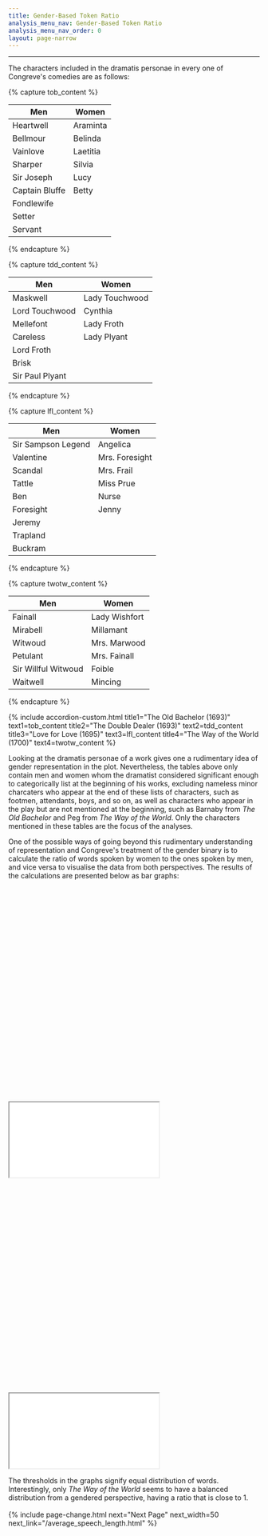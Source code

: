 ```yaml
---
title: Gender-Based Token Ratio
analysis_menu_nav: Gender-Based Token Ratio
analysis_menu_nav_order: 0
layout: page-narrow
---
```


<hr/>
The characters included in the dramatis personae in every one of Congreve's comedies are as follows:

{% capture tob_content %}
<table class="table table-striped">
  <thead>
    <tr>
      <th>Men</th>
      <th>Women</th>
    </tr>
  </thead>
  <tbody>
    <tr>
      <td>Heartwell</td>
      <td>Araminta</td>
    </tr>
    <tr>
      <td>Bellmour</td>
      <td>Belinda</td>
    </tr>
    <tr>
      <td>Vainlove</td>
      <td>Laetitia</td>
    </tr>
    <tr>
      <td>Sharper</td>
      <td>Silvia</td>
    </tr>
    <tr>
      <td>Sir Joseph</td>
      <td>Lucy</td>
    </tr>
    <tr>
      <td>Captain Bluffe</td>
      <td>Betty</td>
    </tr>
    <tr>
      <td>Fondlewife</td>
      <td></td>
    </tr>
    <tr>
      <td>Setter</td>
      <td></td>
    </tr>
    <tr>
      <td>Servant</td>
      <td></td>
    </tr>
  </tbody>
</table>
{% endcapture %}

{% capture tdd_content %}
<table class="table table-striped">
  <thead>
    <tr>
      <th>Men</th>
      <th>Women</th>
    </tr>
  </thead>
  <tbody>
    <tr>
      <td>Maskwell</td>
      <td>Lady Touchwood</td>
    </tr>
    <tr>
      <td>Lord Touchwood</td>
      <td>Cynthia</td>
    </tr>
    <tr>
      <td>Mellefont</td>
      <td>Lady Froth</td>
    </tr>
    <tr>
      <td>Careless</td>
      <td>Lady Plyant</td>
    </tr>
    <tr>
      <td>Lord Froth</td>
      <td></td>
    </tr>
    <tr>
      <td>Brisk</td>
      <td></td>
    </tr>
    <tr>
      <td>Sir Paul Plyant</td>
      <td></td>
    </tr>
  </tbody>
</table>
{% endcapture %}

{% capture lfl_content %}
<table class="table table-striped">
  <thead>
    <tr>
      <th>Men</th>
      <th>Women</th>
    </tr>
  </thead>
  <tbody>
    <tr>
      <td>Sir Sampson Legend</td>
      <td>Angelica</td>
    </tr>
    <tr>
      <td>Valentine</td>
      <td>Mrs. Foresight</td>
    </tr>
    <tr>
      <td>Scandal</td>
      <td>Mrs. Frail</td>
    </tr>
    <tr>
      <td>Tattle</td>
      <td>Miss Prue</td>
    </tr>
    <tr>
      <td>Ben</td>
      <td>Nurse</td>
    </tr>
    <tr>
      <td>Foresight</td>
      <td>Jenny</td>
    </tr>
    <tr>
      <td>Jeremy</td>
      <td></td>
    </tr>
    <tr>
      <td>Trapland</td>
      <td></td>
    </tr>
    <tr>
      <td>Buckram</td>
      <td></td>
    </tr>
  </tbody>
</table>
{% endcapture %}

{% capture twotw_content %}
<table class="table table-striped">
  <thead>
    <tr>
      <th>Men</th>
      <th>Women</th>
    </tr>
  </thead>
  <tbody>
    <tr>
      <td>Fainall</td>
      <td>Lady Wishfort</td>
    </tr>
    <tr>
      <td>Mirabell</td>
      <td>Millamant</td>
    </tr>
    <tr>
      <td>Witwoud</td>
      <td>Mrs. Marwood</td>
    </tr>
    <tr>
      <td>Petulant</td>
      <td>Mrs. Fainall</td>
    </tr>
    <tr>
      <td>Sir Willful Witwoud</td>
      <td>Foible</td>
    </tr>
    <tr>
      <td>Waitwell</td>
      <td>Mincing</td>
    </tr>
  </tbody>
</table>
{% endcapture %}

{% include accordion-custom.html title1="The Old Bachelor (1693)" text1=tob_content title2="The Double Dealer (1693)" text2=tdd_content title3="Love for Love (1695)" text3=lfl_content title4="The Way of the World (1700)" text4=twotw_content %}

Looking at the dramatis personae of a work gives one a rudimentary idea of gender representation in the plot. Nevertheless, the tables above only contain men and women whom the dramatist considered significant enough to categorically list at the beginning of his works, excluding nameless minor charcaters who appear at the end of these lists of characters, such as footmen, attendants, boys, and so on, as well as characters who appear in the play but are not mentioned at the beginning, such as Barnaby from *The Old Bachelor* and Peg from *The Way of the World*. Only the characters mentioned in these tables are the focus of the analyses.

One of the possible ways of going beyond this rudimentary understanding of representation and Congreve's treatment of the gender binary is to calculate the ratio of words spoken by women to the ones spoken by men, and vice versa to visualise the data from both perspectives. The results of the calculations are presented below as bar graphs:

<div class="container-responsive-iframe" style="padding-top: 85%">
    <iframe class="responsive-iframe" src="./data-visualisation/ratio/women-to-men.html"></iframe> 
</div>

<div class="container-responsive-iframe" style="padding-top: 85%">
    <iframe class="responsive-iframe" src="./data-visualisation/ratio/men-to-women.html"></iframe> 
</div>

The thresholds in the graphs signify equal distribution of words. Interestingly, only *The Way of the World* seems to have a balanced distribution from a gendered perspective, having a ratio that is close to 1.
<br/>
<br/>
{% include page-change.html next="Next Page" next_width=50 next_link="/average_speech_length.html" %}

